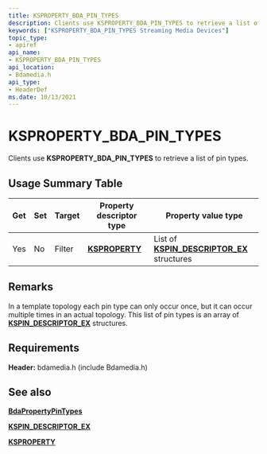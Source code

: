 ```yaml
---
title: KSPROPERTY_BDA_PIN_TYPES
description: Clients use KSPROPERTY_BDA_PIN_TYPES to retrieve a list of pin types.
keywords: ["KSPROPERTY_BDA_PIN_TYPES Streaming Media Devices"]
topic_type:
- apiref
api_name:
- KSPROPERTY_BDA_PIN_TYPES
api_location:
- Bdamedia.h
api_type:
- HeaderDef
ms.date: 10/13/2021
---
```


# KSPROPERTY_BDA_PIN_TYPES

Clients use **KSPROPERTY_BDA_PIN_TYPES** to retrieve a list of pin types.

## Usage Summary Table

| Get | Set | Target | Property descriptor type | Property value type |
|--|--|--|--|--|
| Yes | No | Filter | [**KSPROPERTY**](ksproperty-structure.md) | List of [**KSPIN_DESCRIPTOR_EX**](/windows-hardware/drivers/ddi/ks/ns-ks-_kspin_descriptor_ex) structures |

## Remarks

In a template topology each pin type can only occur once, but it can occur multiple times in an actual topology. This list of pin types is an array of [**KSPIN_DESCRIPTOR_EX**](/windows-hardware/drivers/ddi/ks/ns-ks-_kspin_descriptor_ex) structures.

## Requirements

**Header:** bdamedia.h (include Bdamedia.h)

## See also

[**BdaPropertyPinTypes**](/windows-hardware/drivers/ddi/bdasup/nf-bdasup-bdapropertypintypes)

[**KSPIN_DESCRIPTOR_EX**](/windows-hardware/drivers/ddi/ks/ns-ks-_kspin_descriptor_ex)

[**KSPROPERTY**](ksproperty-structure.md)
